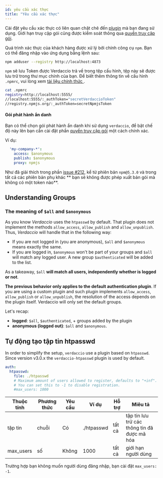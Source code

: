 ```yaml
---
id: yêu cầu xác thực
title: "Yêu cầu xác thực"
---
```

Cài đặt yêu cầu xác thực có liên quan chặt chẽ đến [plugin](plugins.md) mà bạn đang sử dụng. Giới hạn truy cập gói cũng được kiểm soát thông qua [quyền truy cập gói](packages.md).

Quá trình xác thực của khách hàng được xử lý bởi chính công cụ `npm`. Bạn có thể đăng nhập vào ứng dụng bằng lệnh sau:

```bash
npm adduser --registry http://localhost:4873
```

`npm` sẽ lưu Token được Verdaccio trả về trong tệp cấu hình, tệp này sẽ được lưu trữ trong thư mục chính của bạn. Để biết thêm thông tin về cấu hình `.npmrc`, vui lòng xem [ tài liệu chính thức ](https://docs.npmjs.com/files/npmrc).

```bash
cat .npmrc
registry=http://localhost:5555/
//localhost:5555/:_authToken="secretVerdaccioToken"
//registry.npmjs.org/:_authToken=secretNpmjsToken
```

#### Gói phát hành ẩn danh

Bạn có thể chọn gói phát hành ẩn danh khi sử dụng `verdaccio`, để bật chế độ này lên bạn cần cài đặt phần [quyền truy cập gói](packages.md) một cách chính xác.

Ví dụ:

```yaml
  'my-company-*':
    access: $anonymous
    publish: $anonymous
    proxy: npmjs
```

Như đã giải thích trong phần [issue #212](https://github.com/verdaccio/verdaccio/issues/212#issuecomment-308578500), kể từ phiên bản `npm@5.3.0` và trong tất cả các phiên bản phụ khác ** bạn sẽ không được phép xuất bản gói mà không có một token nào**.

## Understanding Groups

### The meaning of `$all` and `$anonymous`

As you know *Verdaccio* uses the `htpasswd` by default. That plugin does not implement the methods `allow_access`, `allow_publish` and `allow_unpublish`. Thus, *Verdaccio* will handle that in the following way:

* If you are not logged in (you are anonymous), `$all` and `$anonymous` means exactly the same.
* If you are logged in, `$anonymous` won't be part of your groups and `$all` will match any logged user. A new group `$authenticated` will be added to the list.

As a takeaway, `$all` **will match all users, independently whether is logged or not**.

**The previous behavior only applies to the default authentication plugin**. If you are using a custom plugin and such plugin implements `allow_access`, `allow_publish` or `allow_unpublish`, the resolution of the access depends on the plugin itself. Verdaccio will only set the default groups.

Let's recap:

* **logged**: `$all`, `$authenticated`, + groups added by the plugin
* **anonymous (logged out)**: `$all` and `$anonymous`.

## Tự động tạo tập tin htpasswd

In order to simplify the setup, `verdaccio` use a plugin based on `htpasswd`. Since version v3.0.x the `verdaccio-htpasswd` plugin is used by default.

```yaml
auth:
  htpasswd:
    file: ./htpasswd
    # Maximum amount of users allowed to register, defaults to "+inf".
    # You can set this to -1 to disable registration.
    #max_users: 1000
```

| Thuộc tính | Phương thức | Yêu cầu | Ví dụ      | Hỗ trợ | Miêu tả                                      |
| ---------- | ----------- | ------- | ---------- | ------ | -------------------------------------------- |
| tập tin    | chuỗi       | Có      | ./htpasswd | tất cả | tập tin lưu trữ các thông tin đã được mã hóa |
| max_users  | số          | Không   | 1000       | tất cả | giới hạn người dùng                          |

Trường hợp bạn không muốn người dùng đăng nhập, bạn cài đặt `max_users: -1`.